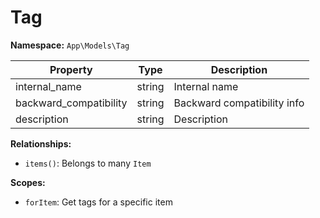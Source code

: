 # Tag

**Namespace:** `App\Models\Tag`

| Property               | Type    | Description                       |
|------------------------|---------|-----------------------------------|
| internal_name          | string  | Internal name                     |
| backward_compatibility | string  | Backward compatibility info       |
| description            | string  | Description                       |

**Relationships:**
- `items()`: Belongs to many `Item`

**Scopes:**
- `forItem`: Get tags for a specific item
